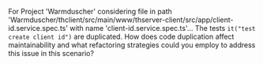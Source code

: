 For Project 'Warmduscher' considering file in path 'Warmduscher/thclient/src/main/www/thserver-client/src/app/client-id.service.spec.ts' with name 'client-id.service.spec.ts'...
The tests `it("test create client id")` are duplicated. How does code duplication affect maintainability and what refactoring strategies could you employ to address this issue in this scenario?